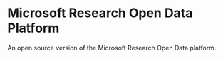 # Microsoft Research Open Data Platform

An open source version of the Microsoft Research Open Data platform.
